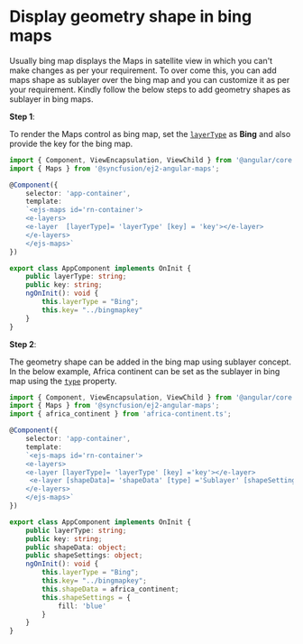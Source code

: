 # Display geometry shape in bing maps

Usually bing map displays the Maps in satellite view in which you can't make changes as per your requirement. To over come this, you can add maps shape as sublayer over the bing map and you can customize it as per your requirement. Kindly follow the below steps to add geometry shapes as sublayer in bing maps.

**Step 1**:

To render the Maps control as bing map, set the [`layerType`](../api/maps/layerSettingsModel/#layertype) as **Bing** and also provide the key for the bing map.

```typescript
import { Component, ViewEncapsulation, ViewChild } from '@angular/core';
import { Maps } from '@syncfusion/ej2-angular-maps';

@Component({
    selector: 'app-container',
    template:
    `<ejs-maps id='rn-container'>
    <e-layers>
    <e-layer  [layerType]= 'layerType' [key] = 'key'></e-layer>
    </e-layers>
    </ejs-maps>`
})

export class AppComponent implements OnInit {
    public layerType: string;
    public key: string;
    ngOnInit(): void {
        this.layerType = "Bing";
        this.key= "../bingmapkey"
    }
}
```

**Step 2**:

The geometry shape can be added in the bing map using sublayer concept. In the below example, Africa continent can be set as the sublayer in bing map using the [`type`](../api/maps/layerSettingsModel/#type) property.

```typescript
import { Component, ViewEncapsulation, ViewChild } from '@angular/core';
import { Maps } from '@syncfusion/ej2-angular-maps';
import { africa_continent } from 'africa-continent.ts';

@Component({
    selector: 'app-container',
    template:
    `<ejs-maps id='rn-container'>
    <e-layers>
    <e-layer [layerType]= 'layerType' [key] ='key'></e-layer>
     <e-layer [shapeData]= 'shapeData' [type] ='Sublayer' [shapeSettings]='shapeSettings'></e-layer>
    </e-layers>
    </ejs-maps>`
})

export class AppComponent implements OnInit {
    public layerType: string;
    public key: string;
    public shapeData: object;
    public shapeSettings: object;
    ngOnInit(): void {
        this.layerType = "Bing";
        this.key= "../bingmapkey";
        this.shapeData = africa_continent;
        this.shapeSettings = {
            fill: 'blue'
        }
    }
}
```